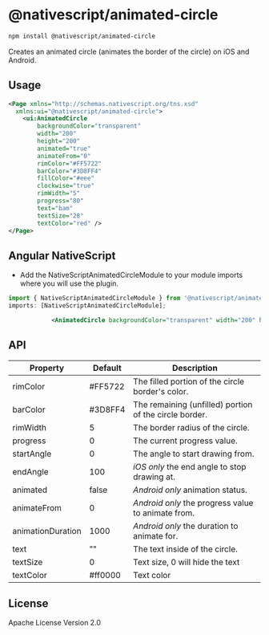# @nativescript/animated-circle

```bash
npm install @nativescript/animated-circle
```

Creates an animated circle (animates the border of the circle) on iOS and Android.

## Usage

```xml
<Page xmlns="http://schemas.nativescript.org/tns.xsd"
  xmlns:ui="@nativescript/animated-circle">
    <ui:AnimatedCircle
        backgroundColor="transparent"
        width="200"
        height="200"
        animated="true"
        animateFrom="0"
        rimColor="#FF5722"
        barColor="#3D8FF4"
        fillColor="#eee"
        clockwise="true"
        rimWidth="5"
        progress="80"
        text="bam"
        textSize="28"
        textColor="red" />
</Page>
```

## Angular NativeScript

- Add the NativeScriptAnimatedCircleModule to your module imports where you will use the plugin.

```typescript
import { NativeScriptAnimatedCircleModule } from '@nativescript/animated-circle/angular';
imports: [NativeScriptAnimatedCircleModule];
```

```xml
			<AnimatedCircle backgroundColor="transparent" width="200" height="200" animated="true" animateFrom="0" rimColor="#fff000" barColor="#ff4081" rimWidth="25" progress="{{ circleProgress }}" text="" textSize="22" textColor="#336699"></AnimatedCircle>
```

## API

| Property          | Default | Description                                            |
| ----------------- | ------- | ------------------------------------------------------ |
| rimColor          | #FF5722 | The filled portion of the circle border's color.       |
| barColor          | #3D8FF4 | The remaining (unfilled) portion of the circle border. |
| rimWidth          | 5       | The border radius of the circle.                       |
| progress          | 0       | The current progress value.                            |
| startAngle        | 0       | The angle to start drawing from.                       |
| endAngle          | 100     | _iOS only_ the end angle to stop drawing at.           |
| animated          | false   | _Android only_ animation status.                       |
| animateFrom       | 0       | _Android only_ the progress value to animate from.     |
| animationDuration | 1000    | _Android only_ the duration to animate for.            |
| text              | ""      | The text inside of the circle.                         |
| textSize          | 0       | Text size, 0 will hide the text                        |
| textColor         | #ff0000 | Text color                                             |

## License

Apache License Version 2.0